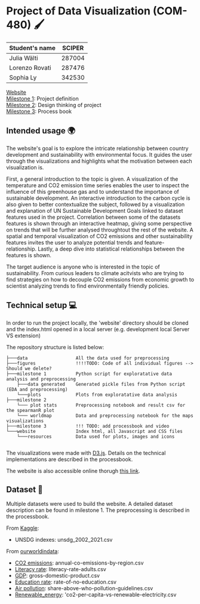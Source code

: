 # Project of Data Visualization (COM-480) 🖌️

| Student's name | SCIPER |
| -------------- | ------ |
| Julia Wälti | 287004 |
| Lorenzo Rovati| 287476 |
|Sophia Ly | 342530|

[Website](https://com-480-data-visualization.github.io/project-2023-unsdg_viz/website/index.html) <br>
[Milestone 1](https://github.com/com-480-data-visualization/project-2023-unsdg_viz/blob/master/milestone1/UNSDG_viz_M1.pdf): Project definition <br>
[Milestone 2](https://github.com/com-480-data-visualization/project-2023-unsdg_viz/blob/master/milestone2/UNSDG_viz-M2.pdf): Design thinking of project <br>
[Milestone 3](#milestone-3): Process book 

## Intended usage 🌍
The website's goal is to explore the intricate relationship between country development and sustainability with environmental focus. It guides the user through the visualizations and highlights what the motivation between each visualization is. 

First, a general introduction to the topic is given. A visualization of the temperature and CO2 emission time series enables the user to inspect the influence of this greenhouse gas and to understand the importance of sustainable development.
An interactive introduction to the carbon cycle is also given to better contextualize the subject, followed by a visualization and explanation of UN Sustainable Development Goals linked to dataset features used in the project.
Correlation between some of the datasets features is shown through an interactive heatmap, giving some perspective on trends that will be further analysed throughtout the rest of the website.
A spatial and temporal visualization of CO2 emissions and other sustainability features invites the user to analyze potential trends and feature-relationship. 
Lastly, a deep dive into statistical relationships between the features is shown.

The target audience is anyone who is interested in the topic of sustainability. From curious leaders to climate acitvists who are trying to find strategies on how to decouple CO2 emissions from economic growth to scientist analyzing trends to find environmentally friendly policies.

## Technical setup 💻
In order to run the project locally, the 'website' directory should be cloned and the index.html opened in a local server (e.g. development local Server VS extension)

The repository structure is listed below: <br />
```
├───data                  All the data used for preprocessing 
├───figures               !!!!TODO: Code of all individual figures --> Should we delete?
├───milestone 1           Python script for exploratative data analysis and preprocessing 
    ├───data generated    Generated pickle files from Python script (EDA and preprocessing)
    └───plots             Plots from exploratative data analysis
├───milestone 2           
    └─── plot stats       Preprocessing notebook and result csv for the spearmanR plot
    └─── worldmap         Data and preprocessing notebook for the maps visualizations
├───milestone 3           !!! TODO: add processbook and video
└───website               Index html, all Javascript and CSS files  
    └───resources         Data used for plots, images and icons
    
```
     
The visualizations were made with [D3.js](https://d3js.org/). Details on the technical implementations are described in the processbook.

The website is also accessible online thorugh [this link](https://com-480-data-visualization.github.io/project-2023-unsdg_viz/website/index.html).

## Dataset 💾
Multiple datasets were used to build the website. A detailed dataset description can be found in milestone 1. The preprocessing is described in the processbook.

From [Kaggle](https://www.kaggle.com/datasets/vittoriogiatti/unsdg-united-nations-sustainable-development-group): 
- UNSDG indexes: unsdg_2002_2021.csv

From [ourworldindata](https://ourworldindata.org/):
- [CO2 emissions](https://ourworldindata.org/grapher/co-emissions-per-capita?tab=table): annual-co-emissions-by-region.csv
- [Literacy rate](https://ourworldindata.org/grapher/gross-domestic-product?tab=table): literacy-rate-adults.csv
- [GDP](https://ourworldindata.org/grapher/gross-domestic-product?tab=table): gross-domestic-product.csv
- [Education rate](https://ourworldindata.org/grapher/projections-of-the-rate-of-no-education-based-on-current-global-education-trends-1970-2050?tab=table): rate-of-no-education.csv
- [Air pollution](https://ourworldindata.org/grapher/share-above-who-pollution-guidelines?tab=table): share-above-who-pollution-guidelines.csv
- [Renewable_energy](https://ourworldindata.org/grapher/co2-per-capita-vs-renewable-electricity?tab=table): 'co2-per-capita-vs-renewable-electricity.csv
